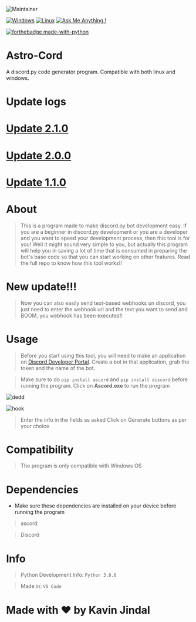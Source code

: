 ![Maintainer](https://img.shields.io/badge/maintainer-KavinJindal-blue)

[![Windows](https://svgshare.com/i/ZhY.svg)](https://svgshare.com/i/ZhY.svg)
[![Linux](https://svgshare.com/i/Zhy.svg)](https://svgshare.com/i/Zhy.svg)
[![Ask Me Anything !](https://img.shields.io/badge/Ask%20me-anything-1abc9c.svg)](https://GitHub.com/Naereen/ama)

[![forthebadge made-with-python](http://ForTheBadge.com/images/badges/made-with-python.svg)](https://www.python.org/)

 

# Astro-Cord
A discord.py code generator program. Compatible with both linux and windows. 

# Update logs

# [Update 2.1.0](https://github.com/kavin-jindal/Astro-cord/releases/tag/v2.1.0)

# [Update 2.0.0](https://github.com/kavin-jindal/Astro-cord/releases/tag/v2.0.0)

# [Update 1.1.0](https://github.com/Astro-dbot/Astro-Cord/releases/tag/v1.1.0)

# About

> This is a program made to make discord.py bot development easy. If you are a beginner in discord.py development or you are a developer and you want to speed your development process, then this tool is for you!
> Well it might sound very simple to you, but actually this program will help you in saving a lot of time that is consumed in preparing the bot's base code so that you can start working on other features. Read the full repo to know how this tool works!!

# New update!!!

> Now you can also easily send text-based webhooks on discord, you just need to enter the webhook url and the text you want to send and BOOM, you webhook has been executed!!


# Usage

> Before you start using this tool, you will need to make an application on [Discord Developer Portal](https://discord.com/developers/applications).
> Create a bot in that application, grab the token and the name of the bot. 

> Make sure to do `pip install ascord` and `pip install discord` before running the program. 
> Click on **Ascord.exe** to run the program

![dedd](https://user-images.githubusercontent.com/68228966/146720809-8b13f945-a32e-428b-9841-3f971d03c1af.JPG)

![hook](https://user-images.githubusercontent.com/68228966/147185245-b2a31bd9-8553-4fb6-8626-47d680c849d1.JPG)


> Enter the info in the fields as asked
> Click on Generate buttons as per your choice

# Compatibility

> The program is only compatible with Windows OS

# Dependencies

* Make sure these dependencies are installed on your device before running the program

> ascord

> Discord

# Info
> Python Development Info: `Python 3.8.6`

> Made in: `VS Code`

# Made with :heart: by Kavin Jindal

